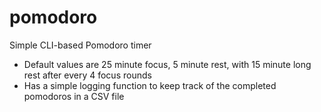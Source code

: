 # pomodoro
Simple CLI-based Pomodoro timer

* Default values are 25 minute focus, 5 minute rest, with 15 minute long rest after every 4 focus rounds
* Has a simple logging function to keep track of the completed pomodoros in a CSV file